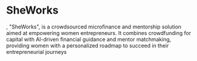 # SheWorks
, "SheWorks", is a crowdsourced microfinance and mentorship solution aimed at empowering women entrepreneurs. It combines crowdfunding for capital with AI-driven financial guidance and mentor matchmaking, providing women with a personalized roadmap to succeed in their entrepreneurial journeys
